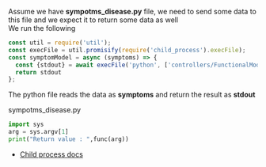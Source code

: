 Assume we have **sympotms_disease.py** file, we need to send some data to this file and we expect it to return some data as well<br>
We run the following
```javascript
const util = require('util');
const execFile = util.promisify(require('child_process').execFile);
const symptomModel = async (symptoms) => {
  const {stdout} = await execFile('python', ['controllers/FunctionalModels/sympotms_disease.py', symptoms]);
  return stdout
};
```
The python file reads the data as **symptoms** and return the result as **stdout**

sympotms_disease.py
```python
import sys
arg = sys.argv[1]
print("Return value : ",func(arg))
```

* [Child process docs](https://nodejs.org/api/child_process.html#child_process_child_process_execfile_file_args_options_callback)
